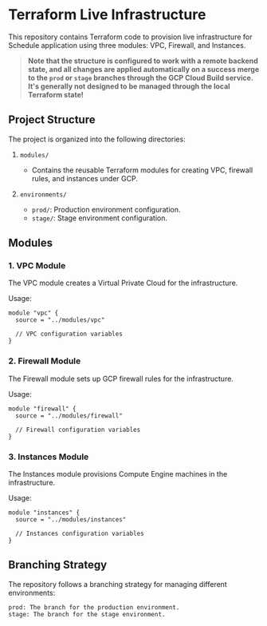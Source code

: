 # Terraform Live Infrastructure

This repository contains Terraform code to provision live infrastructure for Schedule application using three modules: VPC, Firewall, and Instances.

> **Note that the structure is configured to work with a remote backend state, and all changes are applied automatically on a success merge to the `prod` or `stage` branches through the GCP Cloud Build service. It's generally not designed to be managed through the local Terraform state!**

## Project Structure

The project is organized into the following directories:

1. `modules/`
   - Contains the reusable Terraform modules for creating VPC, firewall rules, and instances under GCP.

2. `environments/`
    - `prod/`: Production environment configuration.
    - `stage/`: Stage environment configuration.

## Modules

### 1. VPC Module

The VPC module creates a Virtual Private Cloud for the infrastructure.

Usage:

```
module "vpc" {
  source = "../modules/vpc"

  // VPC configuration variables
}
```

### 2. Firewall Module

The Firewall module sets up GCP firewall rules for the infrastructure.

Usage:

```
module "firewall" {
  source = "../modules/firewall"

  // Firewall configuration variables
}
```

### 3. Instances Module

The Instances module provisions Compute Engine machines in the infrastructure. 

Usage:

```
module "instances" {
  source = "../modules/instances"

  // Instances configuration variables
}
```

## Branching Strategy

The repository follows a branching strategy for managing different environments:

    prod: The branch for the production environment.
    stage: The branch for the stage environment.
